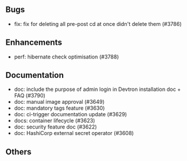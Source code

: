 ## Bugs
- fix: fix for deleting all pre-post cd at once didn't delete them  (#3786)
## Enhancements
- perf: hibernate check optimisation (#3788)
## Documentation
- doc: include the purpose of admin login in Devtron installation doc + FAQ (#3790)
- doc: manual image approval (#3649)
- doc: mandatory tags feature (#3630)
- doc: ci-trigger documentation update (#3629)
- docs: container lifecycle  (#3623)
- doc: security feature doc (#3622)
- doc: HashiCorp external secret operator (#3608)
## Others
